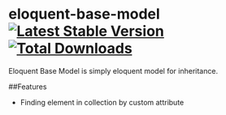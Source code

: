 eloquent-base-model [![Latest Stable Version](https://poser.pugx.org/gzero/eloquent-base-model/v/stable.png)](https://packagist.org/packages/gzero/eloquent-base-model) [![Total Downloads](https://poser.pugx.org/gzero/eloquent-base-model/downloads.png)](https://packagist.org/packages/gzero/eloquent-base-model)
=============

Eloquent Base Model is simply eloquent model for inheritance.

##Features

* Finding element in collection by custom attribute
